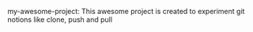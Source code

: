  my-awesome-project:
This awesome project is created to experiment git notions like clone, push and pull
